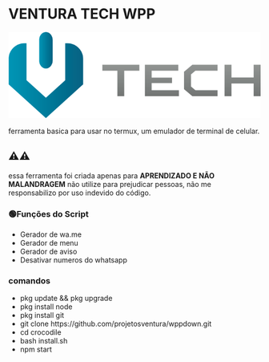 # VENTURA TECH WPP
<img src=".\src\logotipo horizontal.png">
<p>ferramenta basica para usar no termux, um emulador de terminal de celular.</p>

## ⚠️⚠️
<p>essa ferramenta foi criada apenas para <b>APRENDIZADO E NÃO MALANDRAGEM</b> não utilize para prejudicar pessoas, não me responsabilizo por uso indevido do código.</p>

### 🟢Funções do Script
<ul>

<li>Gerador de wa.me</li>
<li>Gerador de menu</li>
<li>Gerador de aviso</li>
<li>Desativar numeros do whatsapp</li>

</ul>

### comandos
<ul list-style="none">
    <li>pkg update && pkg upgrade</li>
     <li>pkg install node</li>
      <li>pkg install git</li>
       <li>git clone https://github.com/projetosventura/wppdown.git</li>
       <li>cd crocodile</li>
       <li>bash install.sh</li>
       <li>npm start</li>
       
       
</ul>

